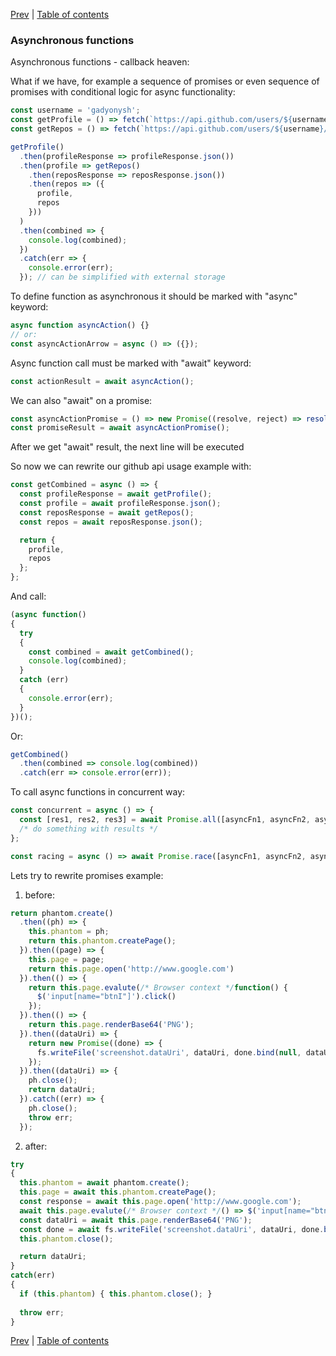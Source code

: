 [Prev](23-String.md) | [Table of contents](https://github.com/gadyonysh/es2015-presentation#ecmascript-2015)

### Asynchronous functions

Asynchronous functions - callback heaven:

What if we have, for example a sequence of promises or even sequence of promises with conditional logic for async functionality:
```js
const username = 'gadyonysh';
const getProfile = () => fetch(`https://api.github.com/users/${username}`);
const getRepos = () => fetch(`https://api.github.com/users/${username}/repos`);

getProfile()
  .then(profileResponse => profileResponse.json())
  .then(profile => getRepos()
    .then(reposResponse => reposResponse.json())
    .then(repos => ({
      profile,
      repos
    }))
  )
  .then(combined => {
    console.log(combined);
  })
  .catch(err => {
    console.error(err);
  }); // can be simplified with external storage
```

To define function as asynchronous it should be marked with "async" keyword:
```js
async function asyncAction() {}
// or:
const asyncActionArrow = async () => ({});
```

Async function call must be marked with "await" keyword:
```js
const actionResult = await asyncAction();
```

We can also "await" on a promise:
```js
const asyncActionPromise = () => new Promise((resolve, reject) => resolve('gotcha!'));
const promiseResult = await asyncActionPromise();
```

After we get "await" result, the next line will be executed

So now we can rewrite our github api usage example with:
```js
const getCombined = async () => {
  const profileResponse = await getProfile();
  const profile = await profileResponse.json();
  const reposResponse = await getRepos();
  const repos = await reposResponse.json();

  return {
    profile,
    repos
  };
};
```

And call:
```js
(async function()
{
  try
  {
    const combined = await getCombined();
    console.log(combined);
  }
  catch (err)
  {
    console.error(err);
  }
})();
```

Or:
```js
getCombined()
  .then(combined => console.log(combined))
  .catch(err => console.error(err));
```

To call async functions in concurrent way:
```js
const concurrent = async () => {
  const [res1, res2, res3] = await Promise.all([asyncFn1, asyncFn2, asyncFn3]);
  /* do something with results */
};

const racing = async () => await Promise.race([asyncFn1, asyncFn2, asyncFn3]);;
```


Lets try to rewrite promises example:

1. before:
```js
return phantom.create()
  .then((ph) => {
    this.phantom = ph;
    return this.phantom.createPage();
  }).then((page) => {
    this.page = page;
    return this.page.open('http://www.google.com')
  }).then(() => {
    return this.page.evalute(/* Browser context */function() {
      $('input[name="btnI"]').click()
    });
  }).then(() => {
    return this.page.renderBase64('PNG');
  }).then((dataUri) => {
    return new Promise((done) => { 
      fs.writeFile('screenshot.dataUri', dataUri, done.bind(null, dataUri))
    });
  }).then((dataUri) => {
    ph.close();
    return dataUri;
  }).catch((err) => {
    ph.close();
    throw err;
  });
```

2. after:
```js
try
{
  this.phantom = await phantom.create();
  this.page = await this.phantom.createPage();
  const response = await this.page.open('http://www.google.com');
  await this.page.evalute(/* Browser context */() => $('input[name="btnI"]').click());
  const dataUri = await this.page.renderBase64('PNG');
  const done = await fs.writeFile('screenshot.dataUri', dataUri, done.bind(null, dataUri));
  this.phantom.close();

  return dataUri;
}
catch(err)
{
  if (this.phantom) { this.phantom.close(); }
  
  throw err;
}
```

[Prev](23-String.md) | [Table of contents](https://github.com/gadyonysh/es2015-presentation#ecmascript-2015)